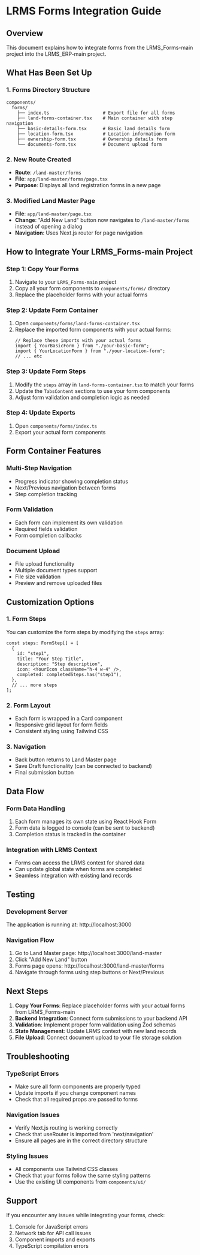 # LRMS Forms Integration Guide

## Overview

This document explains how to integrate forms from the LRMS_Forms-main project into the LRMS_ERP-main project.

## What Has Been Set Up

### 1. Forms Directory Structure

```
components/
  forms/
    ├── index.ts                    # Export file for all forms
    ├── land-forms-container.tsx    # Main container with step navigation
    ├── basic-details-form.tsx      # Basic land details form
    ├── location-form.tsx           # Location information form
    ├── ownership-form.tsx          # Ownership details form
    └── documents-form.tsx          # Document upload form
```

### 2. New Route Created

- **Route**: `/land-master/forms`
- **File**: `app/land-master/forms/page.tsx`
- **Purpose**: Displays all land registration forms in a new page

### 3. Modified Land Master Page

- **File**: `app/land-master/page.tsx`
- **Change**: "Add New Land" button now navigates to `/land-master/forms` instead of opening a dialog
- **Navigation**: Uses Next.js router for page navigation

## How to Integrate Your LRMS_Forms-main Project

### Step 1: Copy Your Forms

1. Navigate to your `LRMS_Forms-main` project
2. Copy all your form components to `components/forms/` directory
3. Replace the placeholder forms with your actual forms

### Step 2: Update Form Container

1. Open `components/forms/land-forms-container.tsx`
2. Replace the imported form components with your actual forms:
   ```tsx
   // Replace these imports with your actual forms
   import { YourBasicForm } from "./your-basic-form";
   import { YourLocationForm } from "./your-location-form";
   // ... etc
   ```

### Step 3: Update Form Steps

1. Modify the `steps` array in `land-forms-container.tsx` to match your forms
2. Update the `TabsContent` sections to use your form components
3. Adjust form validation and completion logic as needed

### Step 4: Update Exports

1. Open `components/forms/index.ts`
2. Export your actual form components

## Form Container Features

### Multi-Step Navigation

- Progress indicator showing completion status
- Next/Previous navigation between forms
- Step completion tracking

### Form Validation

- Each form can implement its own validation
- Required fields validation
- Form completion callbacks

### Document Upload

- File upload functionality
- Multiple document types support
- File size validation
- Preview and remove uploaded files

## Customization Options

### 1. Form Steps

You can customize the form steps by modifying the `steps` array:

```tsx
const steps: FormStep[] = [
  {
    id: "step1",
    title: "Your Step Title",
    description: "Step description",
    icon: <YourIcon className="h-4 w-4" />,
    completed: completedSteps.has("step1"),
  },
  // ... more steps
];
```

### 2. Form Layout

- Each form is wrapped in a Card component
- Responsive grid layout for form fields
- Consistent styling using Tailwind CSS

### 3. Navigation

- Back button returns to Land Master page
- Save Draft functionality (can be connected to backend)
- Final submission button

## Data Flow

### Form Data Handling

1. Each form manages its own state using React Hook Form
2. Form data is logged to console (can be sent to backend)
3. Completion status is tracked in the container

### Integration with LRMS Context

- Forms can access the LRMS context for shared data
- Can update global state when forms are completed
- Seamless integration with existing land records

## Testing

### Development Server

The application is running at: http://localhost:3000

### Navigation Flow

1. Go to Land Master page: http://localhost:3000/land-master
2. Click "Add New Land" button
3. Forms page opens: http://localhost:3000/land-master/forms
4. Navigate through forms using step buttons or Next/Previous

## Next Steps

1. **Copy Your Forms**: Replace placeholder forms with your actual forms from LRMS_Forms-main
2. **Backend Integration**: Connect form submissions to your backend API
3. **Validation**: Implement proper form validation using Zod schemas
4. **State Management**: Update LRMS context with new land records
5. **File Upload**: Connect document upload to your file storage solution

## Troubleshooting

### TypeScript Errors

- Make sure all form components are properly typed
- Update imports if you change component names
- Check that all required props are passed to forms

### Navigation Issues

- Verify Next.js routing is working correctly
- Check that useRouter is imported from 'next/navigation'
- Ensure all pages are in the correct directory structure

### Styling Issues

- All components use Tailwind CSS classes
- Check that your forms follow the same styling patterns
- Use the existing UI components from `components/ui/`

## Support

If you encounter any issues while integrating your forms, check:

1. Console for JavaScript errors
2. Network tab for API call issues
3. Component imports and exports
4. TypeScript compilation errors
